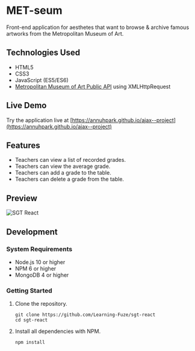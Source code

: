 # MET-seum

Front-end application for aesthetes that want to browse & archive famous artworks from the Metropolitan Museum of Art. 

## Technologies Used

- HTML5
- CSS3
- JavaScript (ES5/ES6)
- [Metropolitan Museum of Art Public API](https://metmuseum.github.io/ "Metropolitan Museum of Art Public API") using XMLHttpRequest

## Live Demo

Try the application live at [https://annuhpark.github.io/ajax--project](https://annuhpark.github.io/ajax--project)

## Features

- Teachers can view a list of recorded grades.
- Teachers can view the average grade.
- Teachers can add a grade to the table.
- Teachers can delete a grade from the table.

## Preview

![SGT React](assets/sgt-react.gif)

## Development

### System Requirements

- Node.js 10 or higher
- NPM 6 or higher
- MongoDB 4 or higher

### Getting Started

1. Clone the repository.

    ```shell
    git clone https://github.com/Learning-Fuze/sgt-react
    cd sgt-react
    ```

2. Install all dependencies with NPM.

    ```shell
    npm install
    ```
